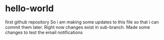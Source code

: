 # hello-world
first github repository
So i am making some updates to this file so that i can commit them later. Right now changes exist in sub-branch.
Made some changes to test the email notifications
